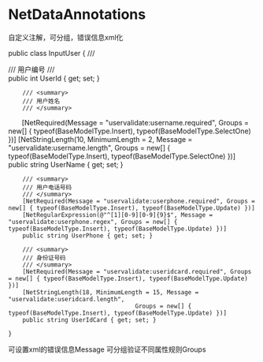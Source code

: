 # NetDataAnnotations
自定义注解，可分组，错误信息xml化

 public class InputUser
    {
        /// <summary>
        /// 用户编号
        /// </summary>
        public int UserId { get; set; }

        /// <summary>
        /// 用户姓名
        /// </summary>
        [NetRequired(Message = "uservalidate:username.required", Groups = new[] { typeof(BaseModelType.Insert), typeof(BaseModelType.SelectOne) })]
        [NetStringLength(10, MinimumLength = 2, Message = "uservalidate:username.length", Groups = new[] { typeof(BaseModelType.Insert), typeof(BaseModelType.SelectOne) })]
        public string UserName { get; set; }

        /// <summary>
        /// 用户电话号码
        /// </summary>
        [NetRequired(Message = "uservalidate:userphone.required", Groups = new[] { typeof(BaseModelType.Insert), typeof(BaseModelType.Update) })]
        [NetRegularExpression(@"^[1][0-9][0-9]{9}$", Message = "uservalidate:userphone.regex", Groups = new[] { typeof(BaseModelType.Insert), typeof(BaseModelType.Update) })]
        public string UserPhone { get; set; }

        /// <summary>
        /// 身份证号码
        /// </summary>
        [NetRequired(Message = "uservalidate:useridcard.required", Groups = new[] { typeof(BaseModelType.Insert), typeof(BaseModelType.Update) })]
        [NetStringLength(18, MinimumLength = 15, Message = "uservalidate:useridcard.length",
                                        Groups = new[] { typeof(BaseModelType.Insert), typeof(BaseModelType.Update) })]
        public string UserIdCard { get; set; }

    }
可设置xml的错误信息Message
可分组验证不同属性规则Groups
